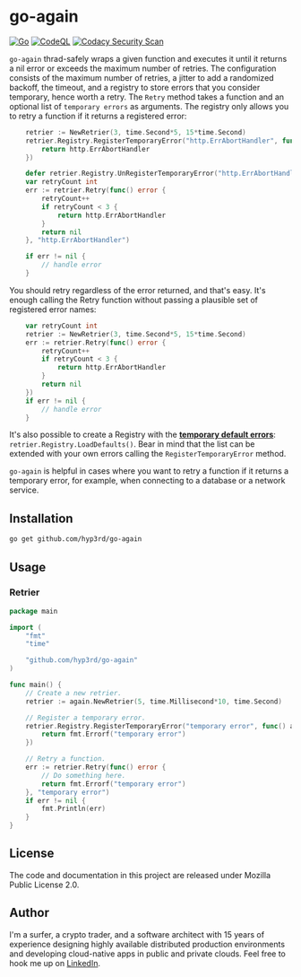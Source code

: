 # go-again

[![Go](https://github.com/hyp3rd/go-again/actions/workflows/go.yml/badge.svg)][build-link] [![CodeQL](https://github.com/hyp3rd/go-again/actions/workflows/codeql.yml/badge.svg)][codeql-link]
[![Codacy Security Scan](https://github.com/hyp3rd/go-again/actions/workflows/codacy.yml/badge.svg)][codacy-security-scan-link]

`go-again` thrad-safely wraps a given function and executes it until it returns a nil error or exceeds the maximum number of retries.
The configuration consists of the maximum number of retries, a jitter to add a randomized backoff, the timeout, and a registry to store errors that you consider temporary, hence worth a retry.
The `Retry` method takes a function and an optional list of `temporary errors` as arguments.
The registry only allows you to retry a function if it returns a registered error:

```go
    retrier := NewRetrier(3, time.Second*5, 15*time.Second)
    retrier.Registry.RegisterTemporaryError("http.ErrAbortHandler", func() ITemporaryError {
        return http.ErrAbortHandler
    })

    defer retrier.Registry.UnRegisterTemporaryError("http.ErrAbortHandler")
    var retryCount int
    err := retrier.Retry(func() error {
        retryCount++
        if retryCount < 3 {
            return http.ErrAbortHandler
        }
        return nil
    }, "http.ErrAbortHandler")

    if err != nil {
        // handle error
    }
```

You should retry regardless of the error returned, and that's easy. It's enough calling the Retry function without passing a plausible set of registered error names:

```go
    var retryCount int
    retrier := NewRetrier(3, time.Second*5, 15*time.Second)
    err := retrier.Retry(func() error {
        retryCount++
        if retryCount < 3 {
            return http.ErrAbortHandler
        }
        return nil
    })
    if err != nil {
        // handle error
    }
```

It's also possible to create a Registry with the [**temporary default errors**](./registry.go?plain=1#L26):
`retrier.Registry.LoadDefaults()`.
Bear in mind that the list can be extended with your own errors calling the `RegisterTemporaryError` method.

`go-again` is helpful in cases where you want to retry a function if it returns a temporary error, for example, when connecting to a database or a network service.

## Installation

```bash
go get github.com/hyp3rd/go-again
```

## Usage

### Retrier

```go  
package main

import (
    "fmt"
    "time"

    "github.com/hyp3rd/go-again"
)

func main() {
    // Create a new retrier.
    retrier := again.NewRetrier(5, time.Millisecond*10, time.Second)

    // Register a temporary error.
    retrier.Registry.RegisterTemporaryError("temporary error", func() again.ITemporaryError {
        return fmt.Errorf("temporary error")
    })

    // Retry a function.
    err := retrier.Retry(func() error {
        // Do something here.
        return fmt.Errorf("temporary error")
    }, "temporary error")
    if err != nil {
        fmt.Println(err)
    }
}
```

## License

The code and documentation in this project are released under Mozilla Public License 2.0.

## Author

I'm a surfer, a crypto trader, and a software architect with 15 years of experience designing highly available distributed production environments and developing cloud-native apps in public and private clouds. Feel free to hook me up on [LinkedIn](https://www.linkedin.com/in/francesco-cosentino/).

[build-link]: https://github.com/hyp3rd/go-again/actions/workflows/go.yml
[codeql-link]:https://github.com/hyp3rd/go-again/actions/workflows/codeql.yml
[codacy-security-scan-link]:https://github.com/hyp3rd/go-again/actions/workflows/codacy.yml
